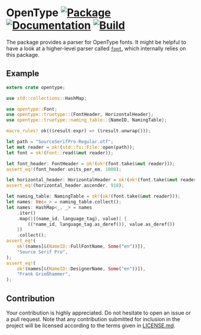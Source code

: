 # OpenType [![Package][package-img]][package-url] [![Documentation][documentation-img]][documentation-url] [![Build][build-img]][build-url]

The package provides a parser for OpenType fonts. It might be helpful to have a
look at a higher-level parser called [`font`][font], which internally relies on
this package.

## Example

```rust
extern crate opentype;

use std::collections::HashMap;

use opentype::Font;
use opentype::truetype::{FontHeader, HorizontalHeader};
use opentype::truetype::naming_table::{NameID, NamingTable};

macro_rules! ok(($result:expr) => ($result.unwrap()));

let path = "SourceSerifPro-Regular.otf";
let mut reader = ok!(std::fs::File::open(path));
let font = ok!(Font::read(&mut reader));

let font_header: FontHeader = ok!(ok!(font.take(&mut reader)));
assert_eq!(font_header.units_per_em, 1000);

let horizontal_header: HorizontalHeader = ok!(ok!(font.take(&mut reader)));
assert_eq!(horizontal_header.ascender, 918);

let naming_table: NamingTable = ok!(ok!(font.take(&mut reader)));
let names: Vec<_> = naming_table.collect();
let names: HashMap<_, _> = names
    .iter()
    .map(|((name_id, language_tag), value)| {
        ((*name_id, language_tag.as_deref()), value.as_deref())
    })
    .collect();
assert_eq!(
    ok!(names[&(NameID::FullFontName, Some("en"))]),
    "Source Serif Pro",
);
assert_eq!(
    ok!(names[&(NameID::DesignerName, Some("en"))]),
    "Frank Grießhammer",
);
```

## Contribution

Your contribution is highly appreciated. Do not hesitate to open an issue or a
pull request. Note that any contribution submitted for inclusion in the project
will be licensed according to the terms given in [LICENSE.md](LICENSE.md).

[font]: https://github.com/bodoni/font

[build-img]: https://github.com/bodoni/opentype/workflows/build/badge.svg
[build-url]: https://github.com/bodoni/opentype/actions/workflows/build.yml
[documentation-img]: https://docs.rs/opentype/badge.svg
[documentation-url]: https://docs.rs/opentype
[package-img]: https://img.shields.io/crates/v/opentype.svg
[package-url]: https://crates.io/crates/opentype
